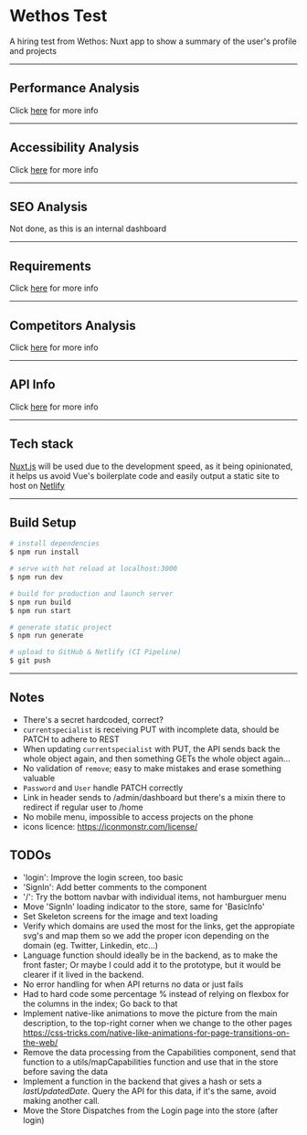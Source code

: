 # Wethos Test
A hiring test from Wethos: Nuxt app to show a summary of the user's profile and projects 

---

## Performance Analysis
Click [here](./docs/performance/PERFORMANCE.md) for more info 

---

## Accessibility Analysis
Click [here](./docs/a11y/A11Y.md) for more info 

---

## SEO Analysis
Not done, as this is an internal dashboard 

---

## Requirements
Click [here](./docs/reqs/REQUIREMENTS.md) for more info

---

## Competitors Analysis
Click [here](./docs/competitors/COMPANALYSIS.md) for more info

---

## API Info
Click [here](./docs/api/API.md) for more info 

---

## Tech stack

[Nuxt.js](https://nuxtjs.org/) will be used due to the development speed, as it being opinionated, it helps us avoid Vue's boilerplate code and easily output a static site to host on [Netlify](https://netlify.com)

---

## Build Setup

``` bash
# install dependencies
$ npm run install

# serve with hot reload at localhost:3000
$ npm run dev

# build for production and launch server
$ npm run build
$ npm run start

# generate static project
$ npm run generate

# upload to GitHub & Netlify (CI Pipeline)
$ git push
``` 

---

## Notes
- There's a secret hardcoded, correct?
- `currentspecialist` is receiving PUT with incomplete data, should be PATCH to adhere to REST
- When updating `currentspecialist` with PUT, the API sends back the whole object again, and then something GETs the whole object again...
- No validation of `remove`; easy to make mistakes and erase something valuable
- `Password` and `User` handle PATCH correctly
- Link in header sends to /admin/dashboard but there's a mixin there to redirect if regular user to /home
- No mobile menu, impossible to access projects on the phone
- icons licence: https://iconmonstr.com/license/

## TODOs
- 'login': Improve the login screen, too basic
- 'SignIn': Add better comments to the component
- '/': Try the bottom navbar with individual items, not hamburguer menu
- Move 'SignIn' loading indicator to the store, same for 'BasicInfo'
- Set Skeleton screens for the image and text loading
- Verify which domains are used the most for the links, get the appropiate svg's and map them so we add the proper icon depending on the domain (eg. Twitter, Linkedin, etc...)
- Language function should ideally be in the backend, as to make the front faster; Or maybe I could add it to the prototype, but it would be clearer if it lived in the backend.
- No error handling for when API returns no data or just fails
- Had to hard code some percentage % instead of relying on flexbox for the columns in the index; Go back to that
- Implement native-like animations to move the picture from the main description, to the top-right corner when we change to the other pages
https://css-tricks.com/native-like-animations-for-page-transitions-on-the-web/
- Remove the data processing from the Capabilities component, send that function to a utils/mapCapabilities function and use that in the store before saving the data
- Implement a function in the backend that gives a hash or sets a _lastUpdatedDate_. Query the API for this data, if it's the same, avoid making another call.
- Move the Store Dispatches from the Login page into the store (after login)